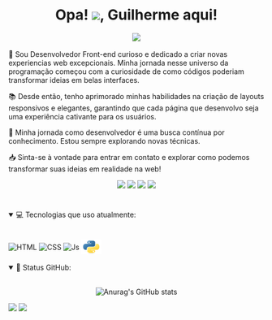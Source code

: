 <h1 align="center">Opa! <img src="img/Imagem 7.png" width="30px">, Guilherme aqui! </h1>
<p align="center">
  <a href="https://github.com/vnguilherme/readme-typing-svg"><img src="https://readme-typing-svg.herokuapp.com?lines=Desenvolvedor+Web;&center=true&width=500&height=50"></a>
</p>


<div>
  <p>🧠 Sou Desenvolvedor Front-end curioso e dedicado a criar novas experiencias web excepcionais. Minha jornada nesse universo da programação começou com a curiosidade de como códigos 
     poderiam transformar ideias em belas interfaces.</p>

  <p>📚 Desde então, tenho aprimorado minhas habilidades na criação de layouts responsivos e elegantes, garantindo que cada página que desenvolvo seja uma experiência cativante para os 
    usuários.</p>

  <p>📌 Minha jornada como desenvolvedor é uma busca contínua por conhecimento. Estou sempre explorando novas técnicas.</p>

  <p>📥 Sinta-se à vontade para entrar em contato e explorar como podemos transformar suas ideias em realidade na web!</p>

</div>

<div align="center"> 
  <a href="https://www.linkedin.com/in/vnguilherme/"><img src="https://img.shields.io/badge/-LinkedIn-%230077B5?style=for-the-badge&logo=linkedin&logoColor=white"></a>
  <a href="https://www.instagram.com/code.gl/" alt="Instagram"><img src="https://img.shields.io/badge/Instagram-E4405F?style=for-the-badge&logo=instagram&logoColor=white"/></a>
  <a href="https://discord.gg/wagxzStdcR" target="_blank"><img src="https://img.shields.io/badge/Discord-7289DA?style=for-the-badge&logo=discord&logoColor=white" target="_blank"></a>
  <a href="mailto:guilhermecordeiro.carvalho@gmail.com?" alt="Gmail"><img src="https://img.shields.io/badge/Gmail-D14836?style=for-the-badge&logo=gmail&logoColor=white"/></a>
</div>

 </div>

 #

<details open="">
<summary>
  💻 Tecnologias que uso atualmente:
</summary>
<br>
 <br>
<img align="center" alt="HTML" width="30" src="https://cdn.jsdelivr.net/gh/devicons/devicon/icons/html5/html5-original.svg">      
<img align="center" alt="CSS" width="30" src="https://cdn.jsdelivr.net/gh/devicons/devicon/icons/css3/css3-original.svg">
<img align="center" alt="Js" width="30"  src="https://cdn.jsdelivr.net/gh/devicons/devicon/icons/javascript/javascript-original.svg">
 <img align="center" alt="Gl-Python" height="30" width="40" src="https://raw.githubusercontent.com/devicons/devicon/master/icons/python/python-original.svg">
<br>
 <br>
</details>

<details open="">
  <summary>📔 Status GitHub:</summary>
  <br>
  <p align="center">
    <img src="https://github-readme-stats.vercel.app/api?username=vnguilherme&theme=dark&show_icons=true" alt="Anurag's GitHub stats">
  </p>
</details>

<div>
  <img  src="https://github-readme-stats.vercel.app/api?username=vnguilherme&show_icons=true&theme=gruvbox_light&include_all_commits=true&count_private=true"/>
  <img height="160em" src="https://github-readme-streak-stats.herokuapp.com/?user=Joelfm4&hide_border=false&theme=gruvbox_light"/>

</div>


